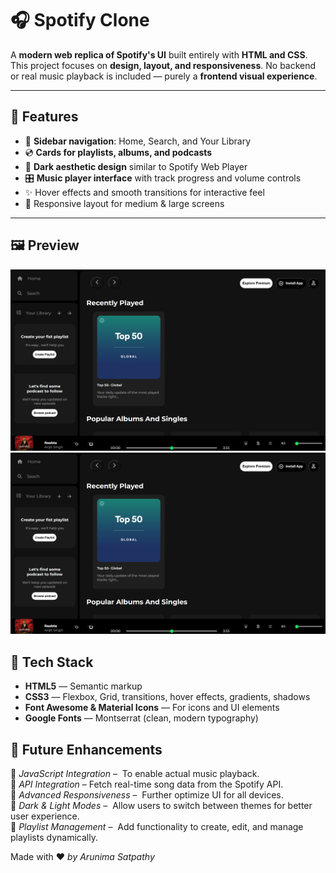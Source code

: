 # 🎧 Spotify Clone

A **modern web replica of Spotify's UI** built entirely with **HTML and CSS**.  
This project focuses on **design, layout, and responsiveness**. No backend or real music playback is included — purely a **frontend visual experience**.  

---


## 🌟 Features

- 🎵 **Sidebar navigation**: Home, Search, and Your Library  
- 💿 **Cards for playlists, albums, and podcasts**  
- 🖤 **Dark aesthetic design** similar to Spotify Web Player  
- 🎛️ **Music player interface** with track progress and volume controls  
- ✨ Hover effects and smooth transitions for interactive feel  
- 📱 Responsive layout for medium & large screens  

---

## 🖼 Preview

![Preview Screenshot](s1.png) 
![Preview Screenshot](s1.png) 



## 🧩 Tech Stack
- **HTML5** — Semantic markup  
- **CSS3** — Flexbox, Grid, transitions, hover effects, gradients, shadows  
- **Font Awesome & Material Icons** — For icons and UI elements  
- **Google Fonts** — Montserrat (clean, modern typography)  



## 🔮 Future Enhancements

🔹 *JavaScript Integration* – &nbsp;To enable actual music playback.<br/>
🔹 *API Integration* –&nbsp;Fetch real-time song data from the Spotify API.<br/>
🔹 *Advanced Responsiveness* –&nbsp; Further optimize UI for all devices.<br/>
🔹 *Dark & Light Modes* –&nbsp; Allow users to switch between themes for better user experience.<br/>
🔹 *Playlist Management* – &nbsp;Add functionality to create, edit, and manage playlists dynamically.<br/>



Made with ❤ *by Arunima Satpathy*

